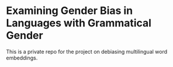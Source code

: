 # Examining Gender Bias in Languages with Grammatical Gender
This is a private repo for the project on debiasing multilingual word embeddings.
